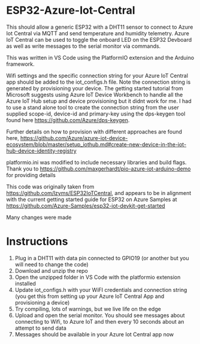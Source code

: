# ESP32-Azure-Iot-Central

This should allow a generic ESP32 with a DHT11 sensor to connect to Azure Iot Central via MQTT and send temperature and humidity telemetry. Azure IoT Central can be used to toggle the onboard LED on the ESP32 Devboard as well as write messages to the serial monitor via commands. 

This was written in VS Code using the PlatformIO extension and the Arduino framework. 

Wifi settings and the specific connection string for your Azure IoT Central app should be added to the iot_configs.h file. Note
the connection string is generated by provisioning your device. The getting started tutorial from Microsoft suggests using Azure IoT Device Workbench to handle all the Azure IoT Hub setup and device provisioning but it didnt work for me. I had to use a stand alone tool to create the connection string from the user supplied scope-id, device-id and primary-key using the dps-keygen tool found here 
https://github.com/Azure/dps-keygen.

Further details on how to provision with different approaches are found here,
https://github.com/Azure/azure-iot-device-ecosystem/blob/master/setup_iothub.md#create-new-device-in-the-iot-hub-device-identity-registry

platformio.ini was modified to include necessary libraries and build flags. Thank you to https://github.com/maxgerhardt/pio-azure-iot-arduino-demo for providing details

This code was originally taken from https://github.com/lzyms/ESP32IoTCentral, and appears to be in alignment with the current getting started guide for ESP32 on Azure Samples at https://github.com/Azure-Samples/esp32-iot-devkit-get-started

Many changes were made

# Instructions
1. Plug in a DHT11 with data pin connected to GPIO19 (or another but you will need to change the code)
2. Download and unzip the repo
3. Open the unzipped folder in VS Code with the platformio extension installed
4. Update iot_configs.h with your WiFI credentials and connection string (you get this from setting up your Azure IoT Central App and provisioning a device)
5. Try compiling, lots of warnings, but we live life on the edge
6. Upload and open the serial monitor. You should see messages about connecting to Wifi, to Azure IoT and then every 10 seconds about an attempt to send data 
7. Messages should be available in your Azure Iot Central app now
